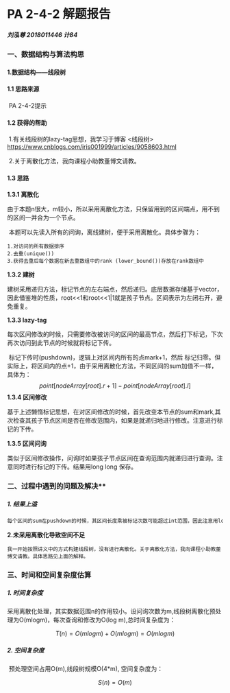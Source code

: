 # **PA 2-4-2 解题报告**

##### 刘泓尊   2018011446   计84

### 一、数据结构与算法构思

#### 1.数据结构——线段树

#### **1.1 思路来源**

​		PA 2-4-2提示

#### **1.2 获得的帮助**

​		1.有关线段树的lazy-tag思想，我学习于博客 <线段树> https://www.cnblogs.com/iris001999/articles/9058603.html

​		2.关于离散化方法，我向课程小助教董博文请教。

#### **1.3 思路**

**1.3.1 离散化**

​		由于本题n很大，m较小，所以采用离散化方法，只保留用到的区间端点，用不到的区间一并合为一个节点。

​		本题可以先读入所有的问询，离线建树，便于采用离散化。具体步骤为：

```
1.对访问的所有数据排序
2.去重(unique())
3.获得去重后每个数据在新去重数组中的rank (lower_bound())存放在rank数组中
```

**1.3.2 建树**

​		建树采用递归方法，标记节点的左右端点，然后递归。底层数据存储基于vector，因此借鉴堆的性质，root<<1和root<<1|1就是孩子节点。区间表示为左闭右开，避免重复。

**1.3.3 lazy-tag**

​		每次区间修改的时候，只需要修改被访问的区间的最高节点，然后打下标记，下次再次访问到此节点的时候就将标记下传。

​		标记下传时(pushdown)，逻辑上对区间内所有的点mark+1，然后 标记归零。但实际上，将区间内的点+1，由于采用离散化方法，不同区间的sum加值不一样，具体为：
$$
point[nodeArray[root].r + 1] - point[nodeArray[root].l]
$$
**1.3.4 区间修改**

​		基于上述懒惰标记思想，在对区间修改的时候，首先改变本节点的sum和mark,其次检查其孩子节点区间是否在修改范围内，如果是就递归地进行修改。注意进行标记的下传。

**1.3.5 区间问询**

​		类似于区间修改操作，问询时如果孩子节点区间在查询范围内就递归进行查询。注意同时进行标记的下传。结果用long long 保存。

### 二、过程中遇到的问题及解决**

##### 1. 结果上溢

```C++
每个区间的sum在pushdown的时候，其区间长度乘被标记次数可能超过int范围，因此注意用long long存储以及类型转换。
```

**2.未采用离散化导致空间不足**

```
我一开始按照讲义中的方式构建线段树，没有进行离散化。关于离散化方法，我向课程小助教董博文请教。具体思路见上面的解释。
```

### **三、时间和空间复杂度估算**

##### **1. 时间复杂度**

​	采用离散化处理，其实数据范围n的作用较小。设问询次数为m,线段树离散化预处理为O(mlogm)，每次查询和修改为O(log m),总时间复杂度为：

$$
T(n) = O(mlogm) + O(mlogm) = O(mlogm)
$$

##### **2. 空间复杂度**

​	预处理空间占用O(m),线段树规模O(4*m), 空间复杂度为：

$$
S(n) = O(m)
$$

